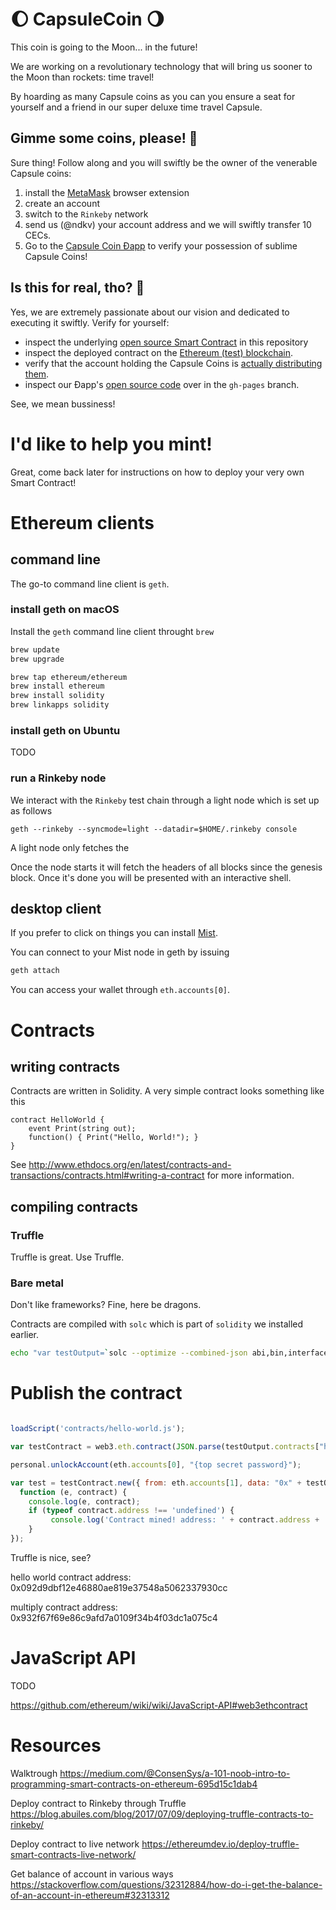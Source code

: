 # 🌔 CapsuleCoin 🌖

This coin is going to the Moon... in the future!

We are working on a revolutionary technology that will bring us sooner to the Moon than rockets: time travel!

By hoarding as many Capsule coins as you can you ensure a seat for yourself and a friend in our super deluxe time travel Capsule.

## Gimme some coins, please! 🤑

Sure thing! Follow along and you will swiftly be the owner of the venerable Capsule coins:

1. install the [MetaMask](https://metamask.io/) browser extension
2. create an account
3. switch to the `Rinkeby` network
4. send us (@ndkv) your account address and we will swiftly transfer 10 CECs.
5. Go to the [Capsule Coin Ðapp](https://github.ndkv.io/capsule-coin) to verify your possession of sublime Capsule Coins!

## Is this for real, tho? 🤔

Yes, we are extremely passionate about our vision and dedicated to executing it swiftly. Verify for yourself:

- inspect the underlying [open source Smart Contract](https://github.com/ndkv/capsule-coin/blob/master/contracts/CapsuleCoin.sol) in this repository
- inspect the deployed contract on the [Ethereum (test) blockchain](https://rinkeby.etherscan.io/address/0x138db7ce2af44c6c3ccb1589dfe223f15a7ef750).
- verify that the account holding the Capsule Coins is [actually distributing them](https://rinkeby.etherscan.io/address/0x245f73498be5c1767570d687263c6ef368df62cd#tokentxns).
- inspect our Ðapp's [open source code](https://github.com/ndkv/capsule-coin/tree/gh-pages) over in the `gh-pages` branch.

See, we mean bussiness!


# I'd like to help you mint!

Great, come back later for instructions on how to deploy your very own Smart Contract!

# Ethereum clients

## command line

The go-to command line client is `geth`.

### install geth on macOS

Install the `geth` command line client throught `brew`

```bash
brew update
brew upgrade

brew tap ethereum/ethereum
brew install ethereum
brew install solidity
brew linkapps solidity
```

### install geth on Ubuntu
TODO

### run a Rinkeby node

We interact with the `Rinkeby` test chain through a light node which is set up as follows

    geth --rinkeby --syncmode=light --datadir=$HOME/.rinkeby console

A light node only fetches the

Once the node starts it will fetch the headers of all blocks since the genesis block. Once it's done you will be presented with an interactive shell.

## desktop client

If you prefer to click on things you can install [Mist]().

You can connect to your Mist node in geth by issuing

```bash
geth attach
```

You can access your wallet through `eth.accounts[0]`.

# Contracts

## writing contracts

Contracts are written in Solidity. A very simple contract looks something like this

```
contract HelloWorld {
    event Print(string out);
    function() { Print("Hello, World!"); }
}
```

See http://www.ethdocs.org/en/latest/contracts-and-transactions/contracts.html#writing-a-contract for more information.

## compiling contracts

### Truffle

Truffle is great. Use Truffle.

### Bare metal

Don't like frameworks? Fine, here be dragons.

Contracts are compiled with `solc` which is part of `solidity` we installed earlier.

```bash
echo "var testOutput=`solc --optimize --combined-json abi,bin,interface hello-world.sol`" > hello-world.js
```

# Publish the contract

```javascript

loadScript('contracts/hello-world.js');

var testContract = web3.eth.contract(JSON.parse(testOutput.contracts["hello-world.sol:HelloWorld"].abi));

personal.unlockAccount(eth.accounts[0], "{top secret password}");

var test = testContract.new({ from: eth.accounts[1], data: "0x" + testOutput.contracts["hello-world.sol:HelloWorld"].bin, gas: 4700000},
  function (e, contract) {
    console.log(e, contract);
    if (typeof contract.address !== 'undefined') {
         console.log('Contract mined! address: ' + contract.address + ' transactionHash: ' + contract.transactionHash);
    }
});
```

Truffle is nice, see?

hello world contract address: 0x092d9dbf12e46880ae819e37548a5062337930cc

multiply contract address: 0x932f67f69e86c9afd7a0109f34b4f03dc1a075c4


# JavaScript API

TODO

https://github.com/ethereum/wiki/wiki/JavaScript-API#web3ethcontract


# Resources

Walktrough
https://medium.com/@ConsenSys/a-101-noob-intro-to-programming-smart-contracts-on-ethereum-695d15c1dab4

Deploy contract to Rinkeby through Truffle
https://blog.abuiles.com/blog/2017/07/09/deploying-truffle-contracts-to-rinkeby/

Deploy contract to live network
https://ethereumdev.io/deploy-truffle-smart-contracts-live-network/

Get balance of account in various ways
https://stackoverflow.com/questions/32312884/how-do-i-get-the-balance-of-an-account-in-ethereum#32313312